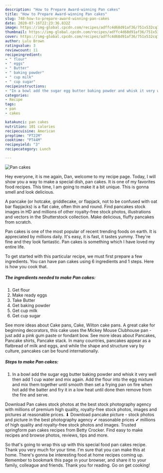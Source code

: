 ```yaml
---
description: "How to Prepare Award-winning Pan cakes"
title: "How to Prepare Award-winning Pan cakes"
slug: 748-how-to-prepare-award-winning-pan-cakes
date: 2020-07-16T22:23:36.832Z
image: https://img-global.cpcdn.com/recipes/adffc4d68d91af36/751x532cq70/pan-cakes-recipe-main-photo.jpg
thumbnail: https://img-global.cpcdn.com/recipes/adffc4d68d91af36/751x532cq70/pan-cakes-recipe-main-photo.jpg
cover: https://img-global.cpcdn.com/recipes/adffc4d68d91af36/751x532cq70/pan-cakes-recipe-main-photo.jpg
author: Lulu Brown
ratingvalue: 3
reviewcount: 11
recipeingredient:
- " flour"
- " eggs"
- " Butter"
- " baking powder"
- " cup milk"
- " cup sugar"
recipeinstructions:
- "In a bowl add the sugar egg butter baking powder and whisk it very well then add 1 cup water and mix again. Add the flour into the egg mixture and mix them together until smooth then set a frying pan on fire when hot add the batter and fry it in a low heat until done then remove from the fire and serve."
categories:
- Recipe
tags:
- pan
- cakes

katakunci: pan cakes 
nutrition: 101 calories
recipecuisine: American
preptime: "PT22M"
cooktime: "PT44M"
recipeyield: "3"
recipecategory: Lunch

---
```



![Pan cakes](https://img-global.cpcdn.com/recipes/adffc4d68d91af36/751x532cq70/pan-cakes-recipe-main-photo.jpg)

Hey everyone, it is me again, Dan, welcome to my recipe page. Today, I will show you a way to make a special dish, pan cakes. It is one of my favorites food recipes. This time, I am going to make it a bit unique. This is gonna smell and look delicious.

A pancake (or hotcake, griddlecake, or flapjack, not to be confused with oat bar flapjacks) is a flat cake, often thin and round. Find pancakes stock images in HD and millions of other royalty-free stock photos, illustrations and vectors in the Shutterstock collection. Make delicious, fluffy pancakes from scratch.

Pan cakes is one of the most popular of recent trending foods on earth. It is appreciated by millions daily. It's easy, it is fast, it tastes yummy. They're fine and they look fantastic. Pan cakes is something which I have loved my entire life.


To get started with this particular recipe, we must first prepare a few ingredients. You can have pan cakes using 6 ingredients and 1 steps. Here is how you cook that.

<!--inarticleads1-->

##### The ingredients needed to make Pan cakes:

1. Get  flour
1. Make ready  eggs
1. Take  Butter
1. Get  baking powder
1. Get  cup milk
1. Get  cup sugar


See more ideas about Cake pans, Cake, Wilton cake pans. A great cake for beginning decorators, this cake uses the Mickey Mouse Clubhouse pan - just add a pink gum paste or fondant bow. See more ideas about Pancakes, Pancake shirts, Pancake stack. In many countries, pancakes appear as a flatbread of milk and eggs, and while the shape and structure vary by culture, pancakes can be found internationally. 

<!--inarticleads2-->

##### Steps to make Pan cakes:

1. In a bowl add the sugar egg butter baking powder and whisk it very well then add 1 cup water and mix again. Add the flour into the egg mixture and mix them together until smooth then set a frying pan on fire when hot add the batter and fry it in a low heat until done then remove from the fire and serve.


Download Pan cakes stock photos at the best stock photography agency with millions of premium high quality, royalty-free stock photos, images and pictures at reasonable prices. ⬇ Download pancake picture - stock photos and picture in the best photography agency ✔ reasonable prices ✔ millions of high quality and royalty-free stock photos and images. Trusted springform pan cakes recipes from Betty Crocker. Find easy to make recipes and browse photos, reviews, tips and more. 

So that's going to wrap this up with this special food pan cakes recipe. Thank you very much for your time. I'm sure that you can make this at home. There's gonna be interesting food at home recipes coming up. Remember to bookmark this page in your browser, and share it to your family, colleague and friends. Thank you for reading. Go on get cooking!

